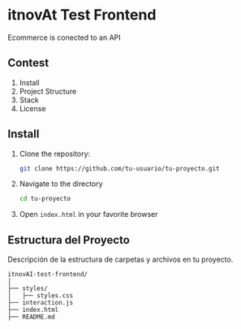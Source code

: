 # itnovAt Test Frontend

Ecommerce is conected to an API

## Contest

1. Install
2. Project Structure
3. Stack
4. License

## Install


1. Clone the repository:
    ```bash
    git clone https://github.com/tu-usuario/tu-proyecto.git
    ```

2. Navigate to the directory
    ```bash
    cd tu-proyecto
    ```

3. Open `index.html` in your favorite browser


## Estructura del Proyecto

Descripción de la estructura de carpetas y archivos en tu proyecto.

```plaintext
itnovAI-test-frontend/
│
├── styles/
│   ├── styles.css
├── interaction.js
├── index.html
├── README.md
